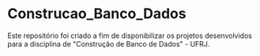 # Construcao_Banco_Dados
Este repositório foi criado a fim de disponibilizar os projetos desenvolvidos para a disciplina de "Construção de Banco de Dados" - UFRJ.
